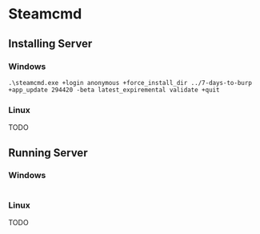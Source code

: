# Steamcmd

## Installing Server

### Windows

```
.\steamcmd.exe +login anonymous +force_install_dir ../7-days-to-burp +app_update 294420 -beta latest_expiremental validate +quit
```

### Linux

TODO

## Running Server

### Windows

```
```

### Linux

TODO